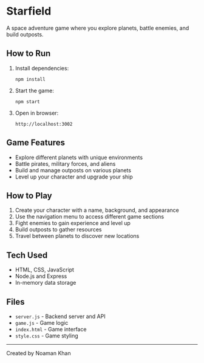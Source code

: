 # Starfield

A space adventure game where you explore planets, battle enemies, and build outposts.

## How to Run

1. Install dependencies:
   ```
   npm install
   ```

2. Start the game:
   ```
   npm start
   ```

3. Open in browser:
   ```
   http://localhost:3002
   ```

## Game Features

- Explore different planets with unique environments
- Battle pirates, military forces, and aliens
- Build and manage outposts on various planets
- Level up your character and upgrade your ship

## How to Play

1. Create your character with a name, background, and appearance
2. Use the navigation menu to access different game sections
3. Fight enemies to gain experience and level up
4. Build outposts to gather resources
5. Travel between planets to discover new locations

## Tech Used

- HTML, CSS, JavaScript
- Node.js and Express
- In-memory data storage

## Files

- `server.js` - Backend server and API
- `game.js` - Game logic
- `index.html` - Game interface
- `style.css` - Game styling

---

Created by Noaman Khan
